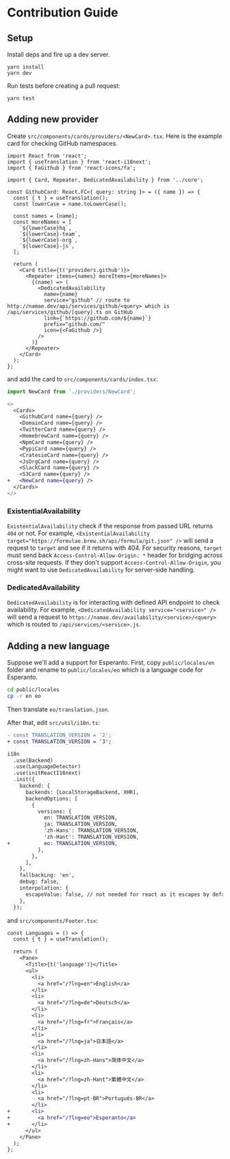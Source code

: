 # Contribution Guide

## Setup

Install deps and fire up a dev server.

```
yarn install
yarn dev
```

Run tests before creating a pull request:

```
yarn test
```

## Adding new provider

Create `src/components/cards/providers/<NewCard>.tsx`. Here is the example card for checking GitHub namespaces.

```tsx
import React from 'react';
import { useTranslation } from 'react-i18next';
import { FaGithub } from 'react-icons/fa';

import { Card, Repeater, DedicatedAvailability } from '../core';

const GithubCard: React.FC<{ query: string }> = ({ name }) => {
  const { t } = useTranslation();
  const lowerCase = name.toLowerCase();

  const names = [name];
  const moreNames = [
    `${lowerCase}hq`,
    `${lowerCase}-team`,
    `${lowerCase}-org`,
    `${lowerCase}-js`,
  ];

  return (
    <Card title={t('providers.github')}>
      <Repeater items={names} moreItems={moreNames}>
        {(name) => (
          <DedicatedAvailability
            name={name}
            service="github" // route to http://namae.dev/api/services/github/<query> which is /api/services/github/[query].ts on GitHub
            link={`https://github.com/${name}`}
            prefix="github.com/"
            icon={<FaGithub />}
          />
        )}
      </Repeater>
    </Card>
  );
};
```

and add the card to `src/components/cards/index.tsx`:

```jsx
import NewCard from './providers/NewCard';
```

```patch
<>
  <Cards>
    <GithubCard name={query} />
    <DomainCard name={query} />
    <TwitterCard name={query} />
    <HomebrewCard name={query} />
    <NpmCard name={query} />
    <PypiCard name={query} />
    <CratesioCard name={query} />
    <JsOrgCard name={query} />
    <SlackCard name={query} />
    <S3Card name={query} />
+   <NewCard name={query} />
  </Cards>
</>
```

### ExistentialAvailability

`ExistentialAvailability` check if the response from passed URL returns `404` or not.
For example, `<ExistentialAvailability target="https://formulae.brew.sh/api/formula/git.json" />` will send a request to `target` and see if it returns with 404. For security reasons, `target` must send back `Access-Control-Allow-Origin: *` header for bridging across cross-site requests. If they don't support `Access-Control-Allow-Origin`, you might want to use `DedicatedAvailability` for server-side handling.

### DedicatedAvailability

`DedicatedAvailability` is for interacting with defined API endpoint to check availability.
For example, `<DedicatedAvailability service="<service>" />` will send a request to `https://namae.dev/availability/<service>/<query>` which is routed to `/api/services/<service>.js`.

## Adding a new language

Suppose we'll add a support for Esperanto. First, copy `public/locales/en` folder and rename to `public/locales/eo` which is a language code for Esperanto.

```bash
cd public/locales
cp -r en eo
```

Then translate `eo/translation.json`.

After that, edit `src/util/i18n.ts`:

```patch
- const TRANSLATION_VERSION = '2';
+ const TRANSLATION_VERSION = '3';

i18n
  .use(Backend)
  .use(LanguageDetector)
  .use(initReactI18next)
  .init({
    backend: {
      backends: [LocalStorageBackend, XHR],
      backendOptions: [
        {
          versions: {
            en: TRANSLATION_VERSION,
            ja: TRANSLATION_VERSION,
            'zh-Hans': TRANSLATION_VERSION,
            'zh-Hant': TRANSLATION_VERSION,
+           eo: TRANSLATION_VERSION,
          },
        },
      ],
    },
    fallbackLng: 'en',
    debug: false,
    interpolation: {
      escapeValue: false, // not needed for react as it escapes by default
    },
  });
```

and `src/components/Footer.tsx`:

```patch
const Languages = () => {
  const { t } = useTranslation();

  return (
    <Pane>
      <Title>{t('language')}</Title>
      <ul>
        <li>
          <a href="/?lng=en">English</a>
        </li>
        <li>
          <a href="/?lng=de">Deutsch</a>
        </li>
        <li>
          <a href="/?lng=fr">Français</a>
        </li>
        <li>
          <a href="/?lng=ja">日本語</a>
        </li>
        <li>
          <a href="/?lng=zh-Hans">简体中文</a>
        </li>
        <li>
          <a href="/?lng=zh-Hant">繁體中文</a>
        </li>
        <li>
          <a href="/?lng=pt-BR">Português-BR</a>
        </li>
+       <li>
+         <a href="/?lng=eo">Esperanto</a>
+       </li>
      </ul>
    </Pane>
  );
};
```
